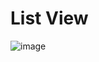 # List View
![image](https://user-images.githubusercontent.com/38296002/159605168-92a1ef7d-f095-42a5-9f6f-8002ec959a35.png)
